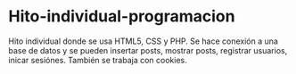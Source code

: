 # Hito-individual-programacion
Hito individual donde se usa HTML5, CSS y PHP.
Se hace conexión a una base de datos y se pueden insertar posts, mostrar posts, registrar usuarios, inicar sesiónes. También se trabaja con cookies.
